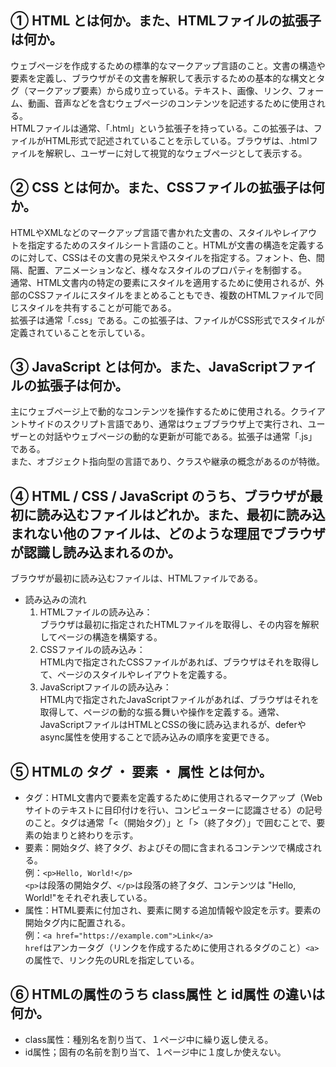 ## ① HTML とは何か。また、HTMLファイルの拡張子は何か。

ウェブページを作成するための標準的なマークアップ言語のこと。文書の構造や要素を定義し、ブラウザがその文書を解釈して表示するための基本的な構文とタグ（マークアップ要素）から成り立っている。テキスト、画像、リンク、フォーム、動画、音声などを含むウェブページのコンテンツを記述するために使用される。  
HTMLファイルは通常、「.html」という拡張子を持っている。この拡張子は、ファイルがHTML形式で記述されていることを示している。ブラウザは、.htmlファイルを解釈し、ユーザーに対して視覚的なウェブページとして表示する。

## ② CSS とは何か。また、CSSファイルの拡張子は何か。

HTMLやXMLなどのマークアップ言語で書かれた文書の、スタイルやレイアウトを指定するためのスタイルシート言語のこと。HTMLが文書の構造を定義するのに対して、CSSはその文書の見栄えやスタイルを指定する。フォント、色、間隔、配置、アニメーションなど、様々なスタイルのプロパティを制御する。  
通常、HTML文書内の特定の要素にスタイルを適用するために使用されるが、外部のCSSファイルにスタイルをまとめることもでき、複数のHTMLファイルで同じスタイルを共有することが可能である。  
拡張子は通常「.css」である。この拡張子は、ファイルがCSS形式でスタイルが定義されていることを示している。

## ③ JavaScript とは何か。また、JavaScriptファイルの拡張子は何か。

主にウェブページ上で動的なコンテンツを操作するために使用される。クライアントサイドのスクリプト言語であり、通常はウェブブラウザ上で実行され、ユーザーとの対話やウェブページの動的な更新が可能である。拡張子は通常「.js」である。  
また、オブジェクト指向型の言語であり、クラスや継承の概念があるのが特徴。

## ④ HTML / CSS / JavaScript のうち、ブラウザが最初に読み込むファイルはどれか。また、最初に読み込まれない他のファイルは、どのような理屈でブラウザが認識し読み込まれるのか。

ブラウザが最初に読み込むファイルは、HTMLファイルである。

* 読み込みの流れ  
  1. HTMLファイルの読み込み：  
   ブラウザは最初に指定されたHTMLファイルを取得し、その内容を解釈してページの構造を構築する。
  1. CSSファイルの読み込み：  
   HTML内で指定されたCSSファイルがあれば、ブラウザはそれを取得して、ページのスタイルやレイアウトを定義する。
  1. JavaScriptファイルの読み込み：  
   HTML内で指定されたJavaScriptファイルがあれば、ブラウザはそれを取得して、ページの動的な振る舞いや操作を定義する。通常、JavaScriptファイルはHTMLとCSSの後に読み込まれるが、deferやasync属性を使用することで読み込みの順序を変更できる。

## ⑤ HTMLの タグ ・ 要素 ・ 属性 とは何か。

* タグ：HTML文書内で要素を定義するために使用されるマークアップ（Webサイトのテキストに目印付けを行い、コンピューターに認識させる）の記号のこと。タグは通常「<（開始タグ）」と「>（終了タグ）」で囲むことで、要素の始まりと終わりを示す。
* 要素：開始タグ、終了タグ、およびその間に含まれるコンテンツで構成される。  
  例：`<p>Hello, World!</p>`  
  `<p>`は段落の開始タグ、`</p>`は段落の終了タグ、コンテンツは "Hello, World!"をそれぞれ表している。
* 属性：HTML要素に付加され、要素に関する追加情報や設定を示す。要素の開始タグ内に配置される。  
  例：`<a href="https://example.com">Link</a>`  
  `href`はアンカータグ（リンクを作成するために使用されるタグのこと）`<a>`の属性で、リンク先のURLを指定している。

## ⑥ HTMLの属性のうち class属性 と id属性 の違いは何か。

* class属性：種別名を割り当て、１ページ中に繰り返し使える。
* id属性；固有の名前を割り当て、１ページ中に１度しか使えない。
